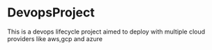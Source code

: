 # DevopsProject
This is a devops lifecycle project aimed to deploy with multiple cloud providers like aws,gcp and azure
